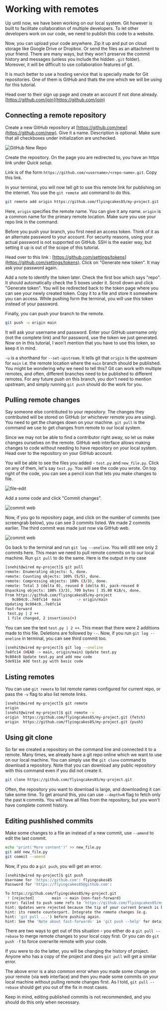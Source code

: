 # Working with remotes

Up until now, we have been working on our local system. Git however is built to facilitate collaboration of multiple developers. To let other developers work on our code, we need to publish this code to a website.

Now, you can upload your code anywhere. Zip it up and put on cloud storage like Google Drive or Dropbox. Or send the files as an attachment to your friend. There are many ways, but they won't preserve the commit history and messages (unless you include the hidden `.git` folder). Moreover, it will be difficult to use collaboration features of git.

It is much better to use a hosting service that is specially made for Git repositories. One of them is GitHub and thats the one which we will be using for this tutorial.

Head over to their sign up page and create an account if not done already.
[https://github.com/join](https://github.com/join)

## Connecting a remote repository

Create a new GitHub repository at [https://github.com/new](https://github.com/new). Give it a name. Description is optional. Make sure that all checkboxes under initialization are unchecked.

![](images/github-new-repo.png "GitHub New Repo")

Create the repository. On the page you are redirected to, you have an https link under _Quick setup_.

Link is of the form `https://github.com/<username>/<repo-name>.git`. Copy this link.

In your terminal, you will now tell git to use this remote link for publishing on the internet. You use the `git remote add` command to do this.

```sh
git remote add origin https://github.com/flyingcakes85/my-project.git
```

Here, `origin` specifies the remote name. You can give it any name. `origin` is a common name for the primary remote location. Make sure you use your repo link in the command.

Before you push your branch, you first need an access token. Think of it as an alternate password to your account. For security reasons, using your actual password is not supported on GitHub. SSH is the easier way, but setting it up is out of the scope of this tutorial.

Head over to this link : [https://github.com/settings/tokens](https://github.com/settings/tokens). Click on "Generate new token". It may ask your password again.

Add a note to identify the token later. Check the first box which says "repo". It should automatically check the 5 boxes under it. Scroll down and click "Generate token". You will be redirected back to the token page where you can see your newly created token. Copy it to a file and store it somewhere you can access. While pushing form the terminal, you will use this token instead of your password.

Finally, you can push your branch to the remote.

```sh
git push -u origin main
```

It will ask your username and password. Enter your GitHub username only (not the complete link) and for password, use the token we just generated. Now on in this tutorial, I won't mention that you have to use this token, so keep it in mind.

`-u` is a shorthand for `--set-upstream`. It tells git that `origin` is the upstream for `main` i.e. the remote location where the `main` branch should be published. You might be wondering why we need to tell this? Git can work with multiple remotes, and often, different branches need to be published to different remotes. For any future push on this branch, you don't need to mention upstream, and simply running `git push` should do the work for you.

## Pulling remote changes

Say someone else contributed to your repository. The changes they contributed will be stored on GitHub (or whichever remote you are using). You need to get the changes down on your machine. `git pull` is the command we use to get changes from remote to our local system.

Since we may not be able to find a contributor right away, so let us make changes ourselves on the remote. GitHub web interface allows making changes to code without needing to have repository on your local system. Head over to the repository on your GitHub account.

You will be able to see the files you added - `test.py` and `new_file.py`. Click on any of them, let's say `test.py`. You will see the code you wrote. On top right of the code, you can see a pencil icon that lets you make changes to file.

![](images/file-edit.png "file-edit")

Add a some code and click "Commit changes".

![](images/commit-web.png "commit web")

Now, if you go to repository page, and click on the number of commits (see screengrab below), you can see 3 commits listed. We made 2 commits earlier. The third commit was made just now via GitHub web.

![](images/commit-history.png "commit web")

Go back to the terminal and run `git log --oneline`. You will still see only 2 commits here. This mean we need to pull remote commits on to our local machine. Run `git pull` to do the same. Here is the output in my case

```sh
[snehit@wired my-project]$ git pull
remote: Enumerating objects: 5, done.
remote: Counting objects: 100% (5/5), done.
remote: Compressing objects: 100% (3/3), done.
remote: Total 3 (delta 0), reused 0 (delta 0), pack-reused 0
Unpacking objects: 100% (3/3), 709 bytes | 35.00 KiB/s, done.
From https://github.com/flyingcakes85/my-project
   9c804c0..7e8fc14  main       -> origin/main
Updating 9c804c0..7e8fc14
Fast-forward
 test.py | 2 ++
 1 file changed, 2 insertions(+)
```

You can see the text `test.py | 2 ++`. This mean that there were 2 additions made to this file. Deletions are followed by `--`. Now, if you run `git log --oneline` in terminal, you can see third commit too.

```sh
[snehit@wired my-project]$ git log --oneline
7e8fc14 (HEAD -> main, origin/main) Update test.py
9c804c0 Update test.py and add new code
5de911e Add test.py with basic code
```

## Listing remotes

You can use `git remote` to list remote names configured for current repo, or pass the `-v` flag to also list remote links.

```sh
[snehit@wired my-project]$ git remote
origin
[snehit@wired my-project]$ git remote -v
origin	https://github.com/flyingcakes85/my-project.git (fetch)
origin	https://github.com/flyingcakes85/my-project.git (push)
```

## Using git clone

So far we created a repository on the command line and connected it to a remote. Many times, we already have a git repo online which we want to use on our local machine. You can simply use the `git clone` command to download a repository. Note that you can download any public repository with this command even if you did not create it.

```sh
git clone https://github.com/flyingcakes85/my-project.git
```

Often, the repository you want to download is large, and downloading it can take some time. To get around this, you can use `--depth=N` flag to fetch only the past `N` commits. You will have all files from the repository, but you won't have complete commit history.

## Editing pushlished commits

Make some changes to a file an instead of a new commit, use `--amend` to edit the last commit.

```sh
echo "print('More content')" >> new_file.py
git add new_file.py
git commit --amend
```

Now, if you do a `git push`, you will get an error.

```sh
[snehit@wired my-project]$ git push
Username for 'https://github.com': flyingcakes85
Password for 'https://flyingcakes85@github.com':

To https://github.com/flyingcakes85/my-project.git
 ! [rejected]        main -> main (non-fast-forward)
error: failed to push some refs to 'https://github.com/flyingcakes85/my-project.git'
hint: Updates were rejected because the tip of your current branch is behind
hint: its remote counterpart. Integrate the remote changes (e.g.
hint: 'git pull ...') before pushing again.
hint: See the 'Note about fast-forwards' in 'git push --help' for details.
```

There are two ways to get out of this situation - you either do a `git pull --rebase` to merge remote changes to your local copy first. Or you can do `git push -f` to force overwrite remote with your code.

If you were to do the latter, you will be changing the history of project. Anyone who has a copy of the project and does `git pull` will get a similar error.

The above error is a also common error when you made some change on your remote (via web interface) and then you made some commits on your local machine without pulling remote changes first. As I told, `git pull --rebase` should get you out of the fix in most cases.

Keep in mind, editing published commits is not recommended, and you should do this only when necessary.
